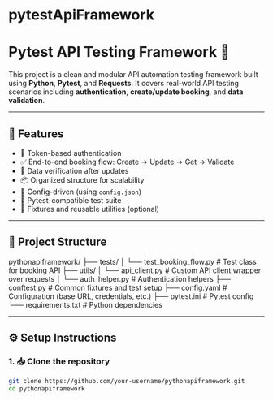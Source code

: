 # pytestApiFramework
# Pytest API Testing Framework 🧪

This project is a clean and modular API automation testing framework built using **Python**, **Pytest**, and **Requests**. It covers real-world API testing scenarios including **authentication**, **create/update booking**, and **data validation**.

---

## 🚀 Features

- 🔐 Token-based authentication
- ✅ End-to-end booking flow: Create → Update → Get → Validate
- 🔁 Data verification after updates
- 📦 Organized structure for scalability
- 📄 Config-driven (using `config.json`)
- 🧪 Pytest-compatible test suite
- 📂 Fixtures and reusable utilities (optional)

---

## 📂 Project Structure
pythonapiframework/
├── tests/
│   └── test_booking_flow.py         # Test class for booking API
├── utils/
│   └── api_client.py                # Custom API client wrapper over requests
│   └── auth_helper.py               # Authentication helpers
├── conftest.py                      # Common fixtures and test setup
├── config.yaml                      # Configuration (base URL, credentials, etc.)
├── pytest.ini                       # Pytest config
└── requirements.txt                 # Python dependencies


---

## ⚙️ Setup Instructions

### 1. 📥 Clone the repository
```bash
git clone https://github.com/your-username/pythonapiframework.git
cd pythonapiframework
